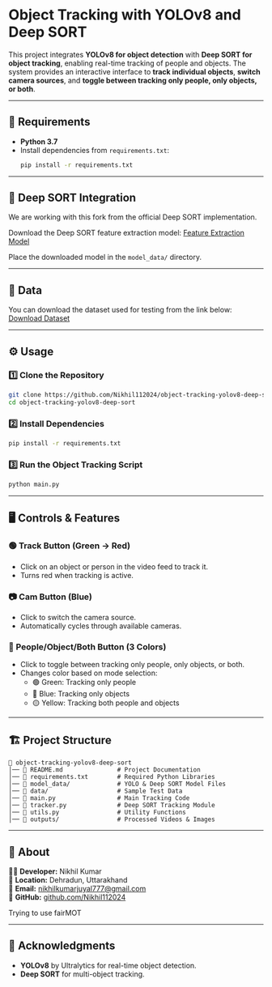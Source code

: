 # Object Tracking with YOLOv8 and Deep SORT  

This project integrates **YOLOv8 for object detection** with **Deep SORT for object tracking**, enabling real-time tracking of people and objects. The system provides an interactive interface to **track individual objects**, **switch camera sources**, and **toggle between tracking only people, only objects, or both**.

---

## 📌 Requirements  

- **Python 3.7**  
- Install dependencies from `requirements.txt`:  
  ```bash
  pip install -r requirements.txt
  ```

---

## 🚀 Deep SORT Integration  
We are working with this fork from the official Deep SORT implementation.

Download the Deep SORT feature extraction model:
[Feature Extraction Model](#)  

Place the downloaded model in the `model_data/` directory.

---

## 📂 Data  
You can download the dataset used for testing from the link below:  
[Download Dataset](#)

---

## ⚙️ Usage  

### 1️⃣ Clone the Repository  
```bash
git clone https://github.com/Nikhil112024/object-tracking-yolov8-deep-sort.git
cd object-tracking-yolov8-deep-sort
```

### 2️⃣ Install Dependencies  
```bash
pip install -r requirements.txt
```

### 3️⃣ Run the Object Tracking Script  
```bash
python main.py
```

---

## 🖥️ Controls & Features  

### 🟢 Track Button (Green → Red)  
- Click on an object or person in the video feed to track it.  
- Turns red when tracking is active.  

### 📷 Cam Button (Blue)  
- Click to switch the camera source.  
- Automatically cycles through available cameras.  

### 🔄 People/Object/Both Button (3 Colors)  
- Click to toggle between tracking only people, only objects, or both.  
- Changes color based on mode selection:  
  - 🟢 Green: Tracking only people  
  - 🔵 Blue: Tracking only objects  
  - 🟡 Yellow: Tracking both people and objects  

---

## 🏗️ Project Structure  
```
📂 object-tracking-yolov8-deep-sort
│── 📜 README.md               # Project Documentation  
│── 📄 requirements.txt        # Required Python Libraries  
│── 📂 model_data/             # YOLO & Deep SORT Model Files  
│── 📂 data/                   # Sample Test Data  
│── 📄 main.py                 # Main Tracking Code  
│── 📄 tracker.py              # Deep SORT Tracking Module  
│── 📄 utils.py                # Utility Functions  
│── 📂 outputs/                # Processed Videos & Images  
```

---

## 📜 About  

👨‍💻 **Developer:** Nikhil Kumar  
📍 **Location:** Dehradun, Uttarakhand  
📧 **Email:** nikhilkumarjuyal777@gmail.com  
🔗 **GitHub:** [github.com/Nikhil112024](https://github.com/Nikhil112024)


Trying to use fairMOT

---

## 📜 Acknowledgments  
- **YOLOv8** by Ultralytics for real-time object detection.  
- **Deep SORT** for multi-object tracking.  

